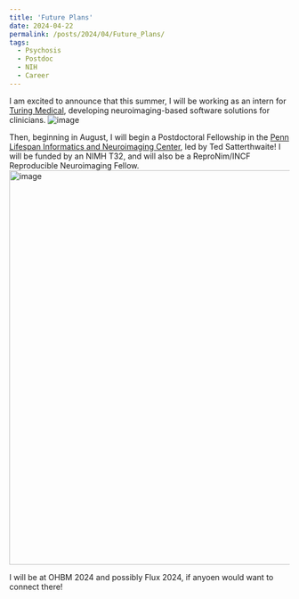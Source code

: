 ```yaml
---
title: 'Future Plans'
date: 2024-04-22
permalink: /posts/2024/04/Future_Plans/
tags:
  - Psychosis
  - Postdoc
  - NIH
  - Career
---
```


I am excited to announce that this summer, I will be working as an intern for [Turing Medical](https://turingmedical.com/), developing neuroimaging-based software solutions for clinicians.
![image](https://github.com/smeisler/smeisler.github.io/assets/27028726/e3159462-2326-492a-a039-6f8004ee95a1)

Then, beginning in August, I will begin a Postdoctoral Fellowship in the [Penn Lifespan Informatics and Neuroimaging Center](https://www.pennlinc.io/), led by Ted Satterthwaite! I will be funded by an NIMH T32, and will also be a ReproNim/INCF Reproducible Neuroimaging Fellow.
<img width="708" alt="image" src="https://github.com/smeisler/smeisler.github.io/assets/27028726/93fc62bc-bc6a-4f21-928c-f4eea97e8215">

I will be at OHBM 2024 and possibly Flux 2024, if anyoen would want to connect there!
